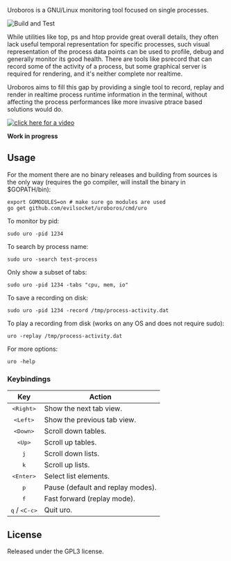 Uroboros is a GNU/Linux monitoring tool focused on single processes. 

![Build and Test](https://github.com/evilsocket/uroboros/workflows/Build%20and%20Test/badge.svg)

While 
utilities like top, ps and htop provide great overall details, they often lack useful temporal representation for 
specific processes, such visual representation of the process data points can be used to profile, debug and 
generally monitor its good health. There are tools like psrecord that can record some of the 
activity of a process, but some graphical server is required for rendering, and it's neither complete nor realtime.

Uroboros aims to fill this gap by providing a single tool to record, replay and render in realtime process 
runtime information in the terminal, without affecting the process performances like more invasive ptrace based 
solutions 
would do.

[![click here for a video](https://asciinema.org/a/382091.png)](https://asciinema.org/a/382091)

**Work in progress**

## Usage

For the moment there are no binary releases and building from sources is the only way (requires the go compiler, 
will install the binary in $GOPATH/bin):

    export GOMODULES=on # make sure go modules are used
    go get github.com/evilsocket/uroboros/cmd/uro

To monitor by pid:

    sudo uro -pid 1234

To search by process name:

    sudo uro -search test-process

Only show a subset of tabs:

    sudo uro -pid 1234 -tabs "cpu, mem, io"

To save a recording on disk:

    sudo uro -pid 1234 -record /tmp/process-activity.dat

To play a recording from disk (works on any OS and does not require sudo):

    uro -replay /tmp/process-activity.dat

For more options:
    
    uro -help

### Keybindings

|           Key            | Action                                                     |
| :----------------------: | ---------------------------------------------------------- |
| <kbd>&lt;Right&gt;</kbd> | Show the next tab view. |
| <kbd>&lt;Left&gt;</kbd>  | Show the previous tab view. |
| <kbd>&lt;Down&gt;</kbd>  | Scroll down tables. |
| <kbd>&lt;Up&gt;</kbd>    | Scroll up tables. |
|       <kbd>j</kbd>       | Scroll down lists. |
|       <kbd>k</kbd>       | Scroll up lists. |
| <kbd>&lt;Enter&gt;</kbd> | Select list elements. |
|       <kbd>p</kbd>       | Pause (default and replay modes). |
|       <kbd>f</kbd>       | Fast forward (replay mode). |
|       <kbd>q</kbd> / <kbd>&lt;C-c&gt;</kbd> | Quit uro. |

## License

Released under the GPL3 license.